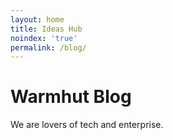 ```yaml
---
layout: home
title: Ideas Hub
noindex: 'true'
permalink: /blog/
---
```

# Warmhut Blog
<span class = 'special-border'></span>
<p class = 'half'>
  We are lovers of tech and enterprise.
</p>
